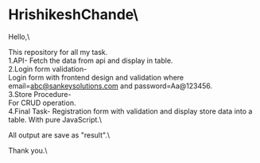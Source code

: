 # HrishikeshChande\
Hello,\

This repository for all my task.\
1.API- 
      Fetch the data from api and display in table.\
2.Login form validation-  
      Login form with frontend design and validation where email=abc@sankeysolutions.com and password=Aa@123456.\
3.Store Procedure-  
      For CRUD operation.\
4.Final Task- 
      Registration form with validation and display store data into a table. With pure JavaScript.\
      
All output are save as "result".\

      

Thank you.\
 
